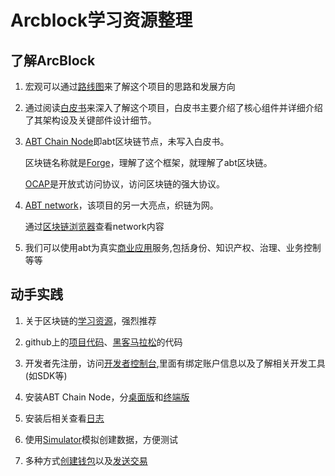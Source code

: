 #  Arcblock学习资源整理


##  了解ArcBlock

1. 宏观可以通过[路线图](https://www.arcblock.io/en/roadmap)来了解这个项目的思路和发展方向

2. 通过阅读[白皮书](https://www.arcblock.io/zh/whitepaper)来深入了解这个项目，白皮书主要介绍了核心组件并详细介绍了其架构设及关键部件设计细节。

3. [ABT Chain Node](https://www.arcblock.io/zh/node)即abt区块链节点，未写入白皮书。

    区块链名称就是[Forge](https://www.arcblock.io/zh/forge-framework)，理解了这个框架，就理解了abt区块链。

    [OCAP](https://www.arcblock.io/zh/open-chain-access-protocol)是开放式访问协议，访问区块链的强大协议。


3. [ABT network](https://www.abtnetwork.io/)，该项目的另一大亮点，织链为网。

    通过[区块链浏览器](https://explorer.abtnetwork.io/)查看network内容


4. 我们可以使用abt为真实[商业应用](https://www.arcblock.io/zh/solutions)服务,包括身份、知识产权、治理、业务控制等等
 


##  动手实践
1. 关于区块链的[学习资源](https://www.arcblock.io/zh/learning)，强烈推荐
2. github上的[项目代码](https://github.com/ArcBlock)、[黑客马拉松](https://github.com/ArcBlockHackathon)的代码

3. 开发者先注册，访问[开发者控制台](https://console.arcblock.io),里面有绑定账户信息以及了解相关开发工具(如SDK等)
4. 安装ABT Chain Node，分[桌面版](http://docs.arcblock.io/forge/tools/abt_chain_node.html)和[终端版](http://docs.arcblock.io/forge/intro/#quick-start)
5. 安装后相关查看[日志](http://docs.arcblock.io/forge/intro/#forge-logs)
6. 使用[Simulator](http://docs.arcblock.io/forge/tools/simulator.html)模拟创建数据，方便测试
7. 多种方式[创建钱包](http://docs.arcblock.io/forge/intro/transaction.html#create-a-wallet)以及[发送交易](http://docs.arcblock.io/forge/intro/transaction.html#send-a-transaction)
